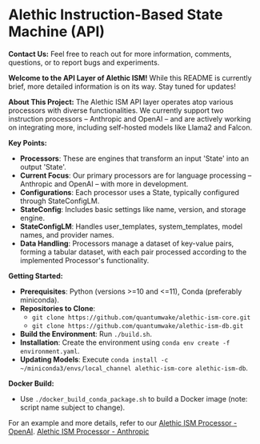 # Alethic Instruction-Based State Machine (API)

**Contact Us:** Feel free to reach out for more information, comments, questions, or to report bugs and experiments.

**Welcome to the API Layer of Alethic ISM!** While this README is currently brief, more detailed information is on its way. Stay tuned for updates!

**About This Project:** 
The Alethic ISM API layer operates atop various processors with diverse functionalities. We currently support two instruction processors – Anthropic and OpenAI – and are actively working on integrating more, including self-hosted models like Llama2 and Falcon.

**Key Points:**
- **Processors**: These are engines that transform an input 'State' into an output 'State'.
- **Current Focus**: Our primary processors are for language processing – Anthropic and OpenAI – with more in development.
- **Configurations**: Each processor uses a State, typically configured through StateConfigLM.
- **StateConfig**: Includes basic settings like name, version, and storage engine.
- **StateConfigLM**: Handles user_templates, system_templates, model names, and provider names.
- **Data Handling**: Processors manage a dataset of key-value pairs, forming a tabular dataset, with each pair processed according to the implemented Processor's functionality.

**Getting Started:**
- **Prerequisites**: Python (versions >=10 and <=11), Conda (preferably miniconda).
- **Repositories to Clone**:
  - `git clone https://github.com/quantumwake/alethic-ism-core.git`
  - `git clone https://github.com/quantumwake/alethic-ism-db.git`
- **Build the Environment**: Run `./build.sh`.
- **Installation**: Create the environment using `conda env create -f environment.yaml`.
- **Updating Models**: Execute `conda install -c ~/miniconda3/envs/local_channel alethic-ism-core alethic-ism-db`.

**Docker Build:**
- Use `./docker_build_conda_package.sh` to build a Docker image (note: script name subject to change).

For an example and more details, refer to our 
[Alethic ISM Processor - OpenAI](https://github.com/quantumwake/alethic-ism-processor-openai).
[Alethic ISM Processor - Anthropic](https://github.com/quantumwake/alethic-ism-processor-anthropic)
